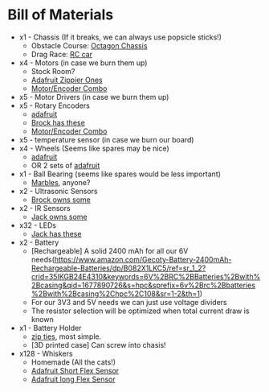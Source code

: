 # Bill of Materials
- x1 - Chassis (If it breaks, we can always use popsicle sticks!)
  - Obstacle Course: [Octagon Chassis](https://www.adafruit.com/product/4466)
  - Drag Race: [RC car](https://a.co/d/haKVwfe)
- x4 - Motors (in case we burn them up)
  - Stock Room?
  - [Adafruit Zippier Ones](https://www.adafruit.com/product/3777)
  - [Motor/Encoder Combo](https://a.co/d/baZXsuo)
- x5 - Motor Drivers (in case we burn them up)
- x5 - Rotary Encoders
  - [adafruit](https://www.adafruit.com/product/4991)
  - [Brock has these](https://a.co/d/gRUY2s8)
  - [Motor/Encoder Combo](https://a.co/d/baZXsuo)
- x5 - temperature sensor (in case we burn our board)
- x4 - Wheels (Seems like spares may be nice)
  - [adafruit](https://www.adafruit.com/product/3763)
  - OR 2 sets of [adafruit](https://www.adafruit.com/product/4990)
- x1 - Ball Bearing (seems like spares would be less important)
  - [Marbles](https://a.co/d/cl1yvs8), anyone?
- x2 - Ultrasonic Sensors
  - [Brock owns some](https://www.electroschematics.com/hc-sr04-datasheet/)
- x2 - IR Sensors
  - [Jack owns some](https://www.digikey.com/en/htmldatasheets/production/117932/0/0/1/tcrt5000l.html)
- x32 - LEDs
  - [Jack has these](https://a.co/d/3lupUKW)
- x2 - Battery
  - [Rechargeable] A solid 2400 mAh for all our 6V needs(https://www.amazon.com/Gecoty-Battery-2400mAh-Rechargeable-Batteries/dp/B082X1LKC5/ref=sr_1_2?crid=35IKGB24E4310&keywords=6V%2BRC%2BBatteries%2Bwith%2Bcasing&qid=1677890726&s=hpc&sprefix=6v%2Brc%2Bbatteries%2Bwith%2Bcasing%2Chpc%2C108&sr=1-2&th=1)  
  - For our 3V3 and 5V needs we can just use voltage dividers
  - The resistor selection will be optimized when total current draw is known 
- x1 - Battery Holder
  - [zip ties](https://a.co/d/apTf1r2), most simple.
  - [3D printed case] Can screw into chasis! 
- x128 - Whiskers
  - Homemade (All the cats!)
  - [Adafruit Short Flex Sensor](https://www.adafruit.com/product/1070)
  - [Adafruit long Flex Sensor](https://www.adafruit.com/product/182)